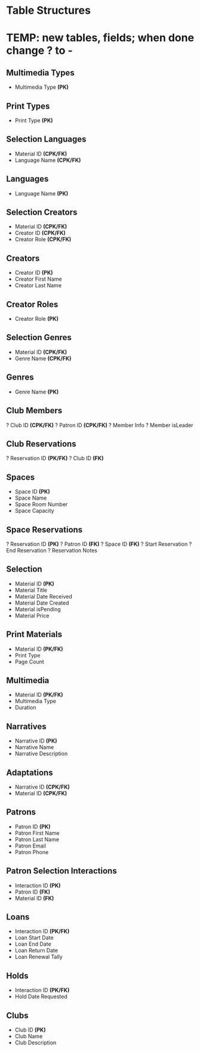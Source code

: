 # Table Structures

# TEMP: new tables, fields; when done change ? to -

## Multimedia Types
- Multimedia Type **(PK)**

## Print Types
- Print Type **(PK)**

## Selection Languages
- Material ID **(CPK/FK)**
- Language Name **(CPK/FK)**

## Languages
- Language Name **(PK)**

## Selection Creators
- Material ID **(CPK/FK)**
- Creator ID **(CPK/FK)**
- Creator Role **(CPK/FK)**

## Creators
- Creator ID **(PK)**
- Creator First Name
- Creator Last Name

## Creator Roles
- Creator Role **(PK)**

## Selection Genres
- Material ID **(CPK/FK)**
- Genre Name **(CPK/FK)**

## Genres
- Genre Name **(PK)**

## Club Members
? Club ID **(CPK/FK)**
? Patron ID **(CPK/FK)**
? Member Info
? Member isLeader

## Club Reservations
? Reservation ID **(PK/FK)**
? Club ID **(FK)**

## Spaces
- Space ID **(PK)**
- Space Name
- Space Room Number
- Space Capacity

## Space Reservations
? Reservation ID **(PK)**
? Patron ID **(FK)**
? Space ID **(FK)**
? Start Reservation
? End Reservation
? Reservation Notes

## Selection
- Material ID **(PK)**
- Material Title 
- Material Date Received
- Material Date Created
- Material isPending
- Material Price

## Print Materials
- Material ID **(PK/FK)**
- Print Type
- Page Count

## Multimedia
- Material ID **(PK/FK)**
- Multimedia Type
- Duration

## Narratives
- Narrative ID **(PK)**
- Narrative Name 
- Narrative Description

## Adaptations
- Narrative ID **(CPK/FK)**
- Material ID **(CPK/FK)**

## Patrons
- Patron ID **(PK)**
- Patron First Name
- Patron Last Name
- Patron Email
- Patron Phone 

## Patron Selection Interactions
- Interaction ID **(PK)**
- Patron ID **(FK)**
- Material ID **(FK)**

## Loans
- Interaction ID **(PK/FK)**
- Loan Start Date
- Loan End Date
- Loan Return Date
- Loan Renewal Tally 

## Holds
- Interaction ID **(PK/FK)**
- Hold Date Requested

## Clubs
- Club ID **(PK)**
- Club Name
- Club Description

